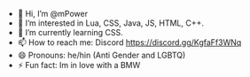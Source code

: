 - 👋 Hi, I’m @mPower
- 👀 I’m interested in Lua, CSS, Java, JS, HTML, C++.
- 🌱 I’m currently learning CSS.
- 📫 How to reach me: Discord https://discord.gg/KgfaFf3WNq
- 😄 Pronouns: he/hin (Anti Gender and LGBTQ)
- ⚡ Fun fact: Im in love with a BMW

<!---
mrPanda2011/mrPanda2011 is a ✨ special ✨ repository because its `README.md` (this file) appears on your GitHub profile.
You can click the Preview link to take a look at your changes.
--->
